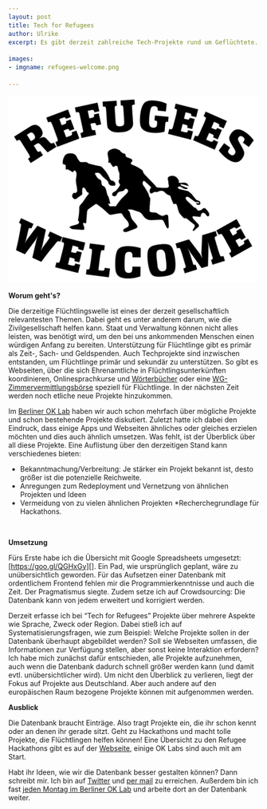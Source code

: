 ```yaml
---
layout: post
title: Tech for Refugees
author: Ulrike 
excerpt: Es gibt derzeit zahlreiche Tech-Projekte rund um Geflüchtete. Ulrike aus dem OK Lab Berlin hat angefangen, eine Übersicht zu erstellen, um die Vernetzung der Initiativen zu fördern und vorhandene Projekte besser auffindbar zu machen. Hier erklärt sie, wie sie das macht und wie ihr mithelfen könnt

images:
- imgname: refugees-welcome.png

---
```

![Tech for Refugees](/assets/blog/refugees-welcome.png)

<b>Worum geht's?</b> 

Die derzeitige Flüchtlingswelle ist eines der derzeit gesellschaftlich relevantesten Themen. Dabei geht es unter anderem darum, wie die Zivilgesellschaft helfen kann. Staat und Verwaltung können nicht alles leisten, was benötigt wird, um den bei uns ankommenden Menschen einen würdigen Anfang zu bereiten. Unterstützung für Flüchtlinge gibt es primär als Zeit-, Sach- und Geldspenden. Auch Techprojekte sind inzwischen entstanden, um Flüchtlinge primär und sekundär zu unterstützen. So gibt es Webseiten, über die sich Ehrenamtliche in Flüchtlingsunterkünften koordinieren, Onlinesprachkurse und [Wörterbücher][] oder eine [WG-Zimmervermittlungsbörse][] speziell für Flüchtlinge. In der nächsten Zeit werden noch etliche neue Projekte hinzukommen.

Im [Berliner OK Lab][] haben wir auch schon mehrfach über mögliche Projekte und schon bestehende Projekte diskutiert. Zuletzt hatte ich dabei den Eindruck, dass einige Apps und Webseiten ähnliches oder gleiches erzielen möchten und dies auch ähnlich umsetzen. Was fehlt, ist der Überblick über all diese Projekte. Eine Auflistung über den derzeitigen Stand kann verschiedenes bieten:

* Bekanntmachung/Verbreitung: Je stärker ein Projekt bekannt ist, desto größer ist die potenzielle Reichweite.
* Anregungen zum Redeployment und Vernetzung von ähnlichen Projekten und Ideen 
* Vermeidung von zu vielen ähnlichen Projekten
*Recherchegrundlage für Hackathons. 

<br>

<b>Umsetzung</b>

Fürs Erste habe ich die Übersicht mit Google Spreadsheets umgesetzt: [https://goo.gl/QGHxGy][]. Ein Pad, wie ursprünglich geplant, wäre zu unübersichtlich geworden. Für das Aufsetzen einer Datenbank mit ordentlichem Frontend fehlen mir die Programmierkenntnisse und auch die Zeit. Der Pragmatismus siegte. Zudem setze ich auf Crowdsourcing: Die Datenbank kann von jedem erweitert und korrigiert werden. 

Derzeit erfasse ich bei “Tech for Refugees” Projekte über mehrere Aspekte wie Sprache, Zweck oder Region. Dabei stieß ich auf Systematisierungsfragen, wie zum Beispiel: Welche Projekte sollen in der Datenbank überhaupt abgebildet werden? Soll sie Webseiten umfassen, die Informationen zur Verfügung stellen, aber sonst keine Interaktion erfordern? Ich habe mich zunächst dafür entschieden, alle Projekte aufzunehmen, auch wenn die Datenbank dadurch schnell größer werden kann (und damit evtl. unübersichtlicher wird). Um nicht den Überblick zu verlieren, liegt der Fokus auf Projekte aus Deutschland. Aber auch andere auf den europäischen Raum bezogene Projekte können mit aufgenommen werden. <br>


<b>Ausblick</b>

Die Datenbank braucht Einträge. Also tragt Projekte ein, die ihr schon kennt oder an denen ihr gerade sitzt. Geht zu Hackathons und macht tolle Projekte, die Flüchtlingen helfen können! Eine Übersicht zu den Refugee Hackathons gibt es auf der [Webseite][], einige OK Labs sind auch mit am Start. 

Habt ihr Ideen, wie wir die Datenbank besser gestalten können? Dann schreibt mir. Ich bin auf [Twitter][] und [per mail][] zu erreichen. Außerdem bin ich fast [jeden Montag im Berliner OK Lab][] und arbeite dort an der Datenbank weiter. 

<br>

[Wörterbücher]: http://www.refugeephrasebook.de
[WG-Zimmervermittlungsbörse]: http://www.fluechtlinge-willkommen.de
[Berliner OK Lab]: http://codefor.de/berlin
[https://goo.gl/QGHxGy]: https://goo.gl/QGHxGy
[Webseite]: http://refugeehackathon.de
[Twitter]: http://twitter.com/didumdida
[per mail]: mailto:dataista@gmail.com
[jeden Montag im Berliner OK Lab]: http://www.meetup.com/de/OK-Lab-Berlin/